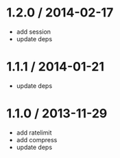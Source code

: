 
1.2.0 / 2014-02-17
==================

 * add session
 * update deps

1.1.1 / 2014-01-21
==================

 * update deps

1.1.0 / 2013-11-29
==================

 * add ratelimit
 * add compress
 * update deps
